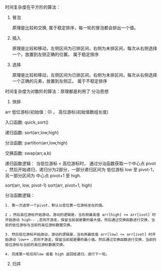时间复杂度在平方阶的算法：

1. 冒泡

	原理是比较和交换, 属于稳定排序，每一轮的冒泡都会排出一个值。

2. 插入
	
	原理是比较和移动，左侧区间为已排区间，右侧为未排区间，每次从右侧选择一个，放置到左侧正确的位置。 属于稳定排序

3. 选择	

	原理是比较和移动，左侧区间为已排区间，右侧为未排区间，每次从右侧选择一个正确的元素，放置到左侧正。 属于不稳定排序


时间复杂度为对数阶的算法：原理都是利用了 分治思想

1. 快排 

arr  低位游标(初始值：0) ， 高位游标(初始值数组长度)

入口函数: quick_sort()

递归函数: sort(arr,low,high)

分治函数: partition(arr,low,high)

交换函数: swap(arr,a,b)

递归函数逻辑： 当低位游标 < 高位游标时， 通过分治函数获取一个中心点 pivot ，然后开始递归，递归分为2部分，一部分递归区间为 低位游标 low 至 pivot-1，另一部分区间为 中心点 pivot+1 至 high. 

sort(arr, low, pivot-1)
sort(arr, pivot+1, high)

分治函数逻辑： 

	1. 第一次选举一个pivot，默认以低位第一位游标坐在的值。

	2 。然后高位游标开始游动，游动的逻辑是，当右侧最高值 arr[high] >= arr[ivot] 时开始游动 high-- ,否则不游走，保留当前就是要的最大值。然后通过交换函数进行交换，当前的低位游标与当前的高位游标数据交换。

	3. 然后低位游标开始游动，游动的逻辑是，当右侧最低值 arr[low] <= arr[ivot] 时开始游动 low++ ,否则不游走，保留当前就是要的最小值。然后通过交换函数进行交换，当前的低位游标与当前的高位游标数据交换。

	4. 完成第一轮后将low 或者 high 返回给递归，进行下一轮。

2. 归并